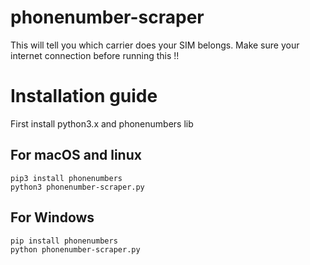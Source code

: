 # phonenumber-scraper
This will tell you which carrier does your SIM belongs. Make sure your internet connection before running this !!

# Installation guide
First install python3.x and phonenumbers lib
## For macOS and linux
```
pip3 install phonenumbers
python3 phonenumber-scraper.py
```

## For Windows
```
pip install phonenumbers
python phonenumber-scraper.py
```
